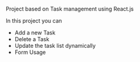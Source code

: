 Project based on Task management using React.js

In this project you can
- Add a new Task
- Delete a Task
- Update the task list dynamically
- Form Usage
  
